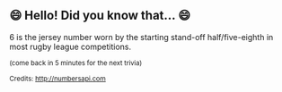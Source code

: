 ## 😄 Hello! Did you know that... 😄
6 is the jersey number worn by the starting stand-off half/five-eighth in most rugby league competitions.

<sup>(come back in 5 minutes for the next trivia)</sup>


<sup>Credits: http://numbersapi.com</sup>
